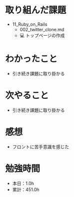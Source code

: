 # 取り組んだ課題
* 11_Ruby_on_Rails
  * 002_twitter_clone.md
  * 💻 トップページの作成

# わかったこと
* 引き続き課題に取り掛かる

# 次やること
* 引き続き課題に取り掛かる

# 感想
* フロントに苦手意識を感じた

# 勉強時間
* 本日：1.0h
* 累計：451.0h

